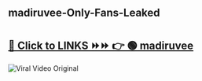 
 ## madiruvee-Only-Fans-Leaked

# <h2><a href="https://clipsfans.com/madiruvee&ref=git">🔗 Click to LINKS ⏩⏩ 👉 🟢 madiruvee </a></h2>

<a href="https://clipsfans.com/madiruvee&ref=git" rel="nofollow" data-target="animated-image.originalLink"><img src="https://i.ibb.co.com/xMMVF88/686577567.gif" alt="Viral Video Original" style="max-width: 100%; display: inline-block;" data-target="animated-image.originalImage"></a>

